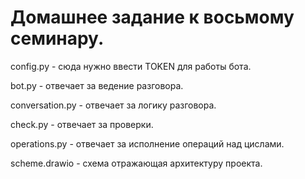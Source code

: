 # Домашнее задание к восьмому семинару.

config.py - сюда нужно ввести TOKEN для работы бота.

bot.py - отвечает за ведение разговора.

conversation.py - отвечает за логику разговора.

check.py - отвечает за проверки.

operations.py - отвечает за исполнение операций над цислами.

scheme.drawio - схема отражающая архитектуру проекта.
